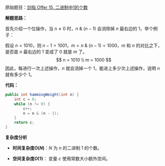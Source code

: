 原始题目：[剑指 Offer 15. 二进制中1的个数](https://leetcode-cn.com/problems/er-jin-zhi-zhong-1de-ge-shu-lcof/)

**解题思路：**

首先介绍一个位操作，当 $n \neq 0$ 时，$n$ & $(n-1)$ 会消除掉 $n$ 最右边的 $1$，举个例子：

假设 $n = 1010$，则 $n - 1 = 1001$，$m = n$ & $(n -1 ) = 1000$，$m$ 和 $n$ 的对比之下，是否是 $n$ 最右边的 $1$ 变成了 $0$ 就是 $m$ 了。
$$
n = 1010 \\
m = 1000
$$
因此，每进行一次上述操作，$n$ 就会消掉一个 $1$，能进上多少次上述操作，说明 $n$ 就有多少个 $1$。

**代码：**

```java
public int hammingWeight(int n) {
    int c = 0;
    while (n != 0) {
        c++;
        n = n & (n - 1);
    }
    return c;
}
```

**复杂度分析**

- **时间复杂度$O(N)$**：$N$ 为 $n$ 的二进制 $1$ 的个数。

- **空间复杂度$O(1)$**： 变量 $c$ 使用常数大小额外空间。